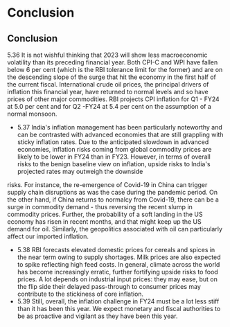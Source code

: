 # Conclusion

## Conclusion

5.36  It  is  not  wishful  thinking  that  2023  will  show  less  macroeconomic  volatility  than  its preceding  financial  year.  Both  CPI-C  and  WPI  have  fallen  below  6  per  cent  (which  is  the RBI tolerance limit for the former) and are on the descending slope of the surge that hit the economy in the first half of the current fiscal. International crude oil prices, the principal drivers of inflation this financial year, have returned to normal levels and so have prices of other major commodities. RBI projects CPI inflation for Q1 - FY24 at 5.0 per cent and for Q2 -FY24 at 5.4 per cent on the assumption of a normal monsoon.

- 5.37  India's inflation management has been particularly noteworthy and can be contrasted with advanced economies that are still grappling with sticky inflation rates. Due to the anticipated slowdown in advanced economies, inflation risks coming from global commodity prices are likely  to  be  lower  in  FY24  than  in  FY23.  However,  in  terms  of  overall  risks  to  the  benign baseline view on inflation, upside risks to India's projected rates may outweigh the downside

risks. For instance, the re-emergence of Covid-19 in China can trigger supply chain disruptions as was the case during the pandemic period. On the other hand, if China returns to normalcy from Covid-19, there can be a surge in commodity demand - thus reversing the recent slump in commodity prices. Further, the probability of a soft landing in the US economy has risen in  recent  months,  and  that  might  keep  up  the  US  demand  for  oil.  Similarly,  the  geopolitics associated with oil can particularly affect our imported inflation.

- 5.38  RBI forecasts elevated domestic prices for cereals and spices in the near term owing to supply shortages. Milk prices are also expected to spike reflecting high feed costs. In general, climate across the world has become increasingly erratic, further fortifying upside risks to food prices. A lot depends on industrial input prices: they may ease, but on the flip side their delayed pass-through to consumer prices may contribute to the stickiness of core inflation.
- 5.39  Still, overall, the inflation challenge in FY24 must be a lot less stiff than it has been this year. We expect monetary and fiscal authorities to be as proactive and vigilant as they have been this year.